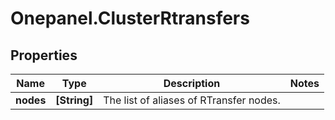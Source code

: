 # Onepanel.ClusterRtransfers

## Properties
Name | Type | Description | Notes
------------ | ------------- | ------------- | -------------
**nodes** | **[String]** | The list of aliases of RTransfer nodes. | 


